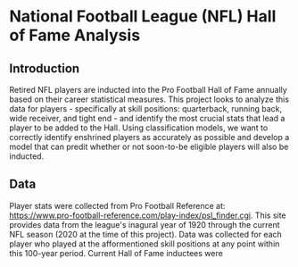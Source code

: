 # National Football League (NFL) Hall of Fame Analysis 
## Introduction 
Retired NFL players are inducted into the Pro Football Hall of Fame annually based on their career statistical measures. This project looks to analyze this data for players - specifically at skill positions: quarterback, running back, wide receiver, and tight end - and identify the most crucial stats that lead a player to be added to the Hall. Using classification models, we want to correctly identify enshrined players as accurately as possible and develop a model that can predit whether or not soon-to-be eligible players will also be inducted. 
## Data
Player stats were collected from Pro Football Reference at: https://www.pro-football-reference.com/play-index/psl_finder.cgi. This site provides data from the league's inagural year of 1920 through the current NFL season (2020 at the time of this project). Data was collected for each player who played at the afformentioned skill positions at any point within this 100-year period. Current Hall of Fame inductees were 
